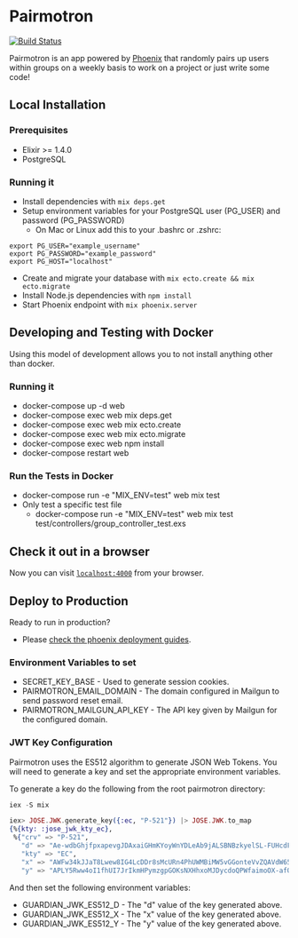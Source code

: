 # Pairmotron

[![Build Status](https://travis-ci.org/ElixirCLE/pairmotron.svg?branch=master)](https://travis-ci.org/ElixirCLE/pairmotron)

Pairmotron is an app powered by [Phoenix](http://www.phoenixframework.org/) that randomly pairs up users within groups on a weekly basis to work on a project or just write some code!

## Local Installation

### Prerequisites

  * Elixir >= 1.4.0
  * PostgreSQL

### Running it

  * Install dependencies with `mix deps.get`
  * Setup environment variables for your PostgreSQL user (PG_USER) and password (PG_PASSWORD)
    * On Mac or Linux add this to your .bashrc or .zshrc:
```
export PG_USER="example_username"
export PG_PASSWORD="example_password"
export PG_HOST="localhost"
```
  * Create and migrate your database with `mix ecto.create && mix ecto.migrate`
  * Install Node.js dependencies with `npm install`
  * Start Phoenix endpoint with `mix phoenix.server`

## Developing and Testing with Docker

Using this model of development allows you to not install anything other
than docker.

### Running it
  * docker-compose up -d web
  * docker-compose exec web mix deps.get
  * docker-compose exec web mix ecto.create 
  * docker-compose exec web mix ecto.migrate
  * docker-compose exec web npm install
  * docker-compose restart web

### Run the Tests in Docker
  * docker-compose run -e "MIX_ENV=test" web mix test 
  * Only test a specific test file
    * docker-compose run -e "MIX_ENV=test" web mix test test/controllers/group_controller_test.exs
  
## Check it out in a browser

Now you can visit [`localhost:4000`](http://localhost:4000) from your browser.

## Deploy to Production
Ready to run in production? 
* Please [check the phoenix deployment guides](http://www.phoenixframework.org/docs/deployment).

### Environment Variables to set

* SECRET_KEY_BASE - Used to generate session cookies.
* PAIRMOTRON_EMAIL_DOMAIN - The domain configured in Mailgun to send password reset email.
* PAIRMOTRON_MAILGUN_API_KEY - The API key given by Mailgun for the configured domain.

### JWT Key Configuration

Pairmotron uses the ES512 algorithm to generate JSON Web Tokens. You will need to generate a key and set the appropriate environment variables.

To generate a key do the following from the root pairmotron directory:

```elixir
iex -S mix

iex> JOSE.JWK.generate_key({:ec, "P-521"}) |> JOSE.JWK.to_map
{%{kty: :jose_jwk_kty_ec},
 %{"crv" => "P-521",
   "d" => "Ae-wdbGhjfpxapevgJDAxaiGHmKYoyWnYDLeAb9jALSBNBzkyelSL-FUHcdFw1B7V2FvPy3YaHEkrVqwPwBwNvLP",
   "kty" => "EC",
   "x" => "AWFw34kJJaT8Lwew8IG4LcDDr8sMcURn4PhUWMBiMW5vGGonteVvZQAVdW652GFOY9z1nlhymKYXBwNy3PHlz9Z_",
   "y" => "APLY5Rww4oI1fhUI7JrIkmHPymzgpGOKsNXHhxoMJDycdoQPWfaimoOX-afOHoJiGWwh2m_EbTSC-4lC4Cz0uzPk"}}
```

And then set the following environment variables:
* GUARDIAN_JWK_ES512_D - The "d" value of the key generated above.
* GUARDIAN_JWK_ES512_X - The "x" value of the key generated above.
* GUARDIAN_JWK_ES512_Y - The "y" value of the key generated above.
